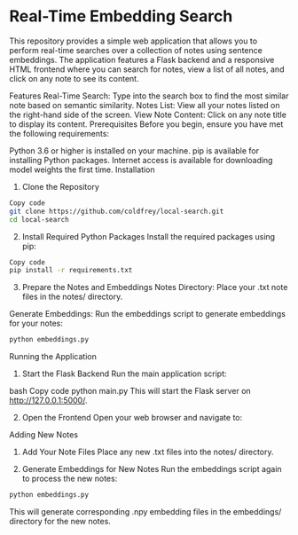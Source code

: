 # Real-Time Embedding Search
This repository provides a simple web application that allows you to perform real-time searches over a collection of notes using sentence embeddings. The application features a Flask backend and a responsive HTML frontend where you can search for notes, view a list of all notes, and click on any note to see its content.

Features
Real-Time Search: Type into the search box to find the most similar note based on semantic similarity.
Notes List: View all your notes listed on the right-hand side of the screen.
View Note Content: Click on any note title to display its content.
Prerequisites
Before you begin, ensure you have met the following requirements:

Python 3.6 or higher is installed on your machine.
pip is available for installing Python packages.
Internet access is available for downloading model weights the first time.
Installation
1. Clone the Repository

```bash
Copy code
git clone https://github.com/coldfrey/local-search.git
cd local-search
```
2. Install Required Python Packages
Install the required packages using pip:

``` bash
Copy code
pip install -r requirements.txt
```

3. Prepare the Notes and Embeddings
Notes Directory: Place your .txt note files in the notes/ directory.

Generate Embeddings: Run the embeddings script to generate embeddings for your notes:

```bash
python embeddings.py
```
Running the Application
1. Start the Flask Backend
Run the main application script:

bash
Copy code
python main.py
This will start the Flask server on http://127.0.0.1:5000/.

2. Open the Frontend
Open your web browser and navigate to:


Adding New Notes
1. Add Your Note Files
Place any new .txt files into the notes/ directory.

2. Generate Embeddings for New Notes
Run the embeddings script again to process the new notes:

``` bash
python embeddings.py
```
This will generate corresponding .npy embedding files in the embeddings/ directory for the new notes.
